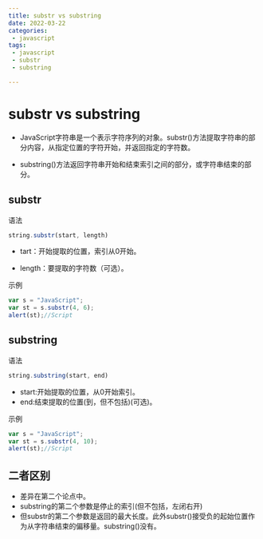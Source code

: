 ```yaml
---
title: substr vs substring
date: 2022-03-22
categories:
 - javascript
tags:
 - javascript
 - substr
 - substring

---
```


# substr vs substring

- JavaScript字符串是一个表示字符序列的对象。substr()方法提取字符串的部分内容，从指定位置的字符开始，并返回指定的字符数。

- substring()方法返回字符串开始和结束索引之间的部分，或字符串结束的部分。

## substr

语法

```javascript
string.substr(start, length)
```

- tart：开始提取的位置，索引从0开始。

- length：要提取的字符数（可选）。

示例

```js
var s = "JavaScript";
var st = s.substr(4, 6);
alert(st);//Script
```

## substring

语法

```js
string.substring(start, end)
```

- start:开始提取的位置，从0开始索引。
- end:结束提取的位置(到，但不包括)(可选)。

示例

```js
var s = "JavaScript";
var st = s.substr(4, 10);
alert(st);//Script

```

## 二者区别

- 差异在第二个论点中。
- substring的第二个参数是停止的索引(但不包括，左闭右开)
- 但substr的第二个参数是返回的最大长度。此外substr()接受负的起始位置作为从字符串结束的偏移量。substring()没有。

